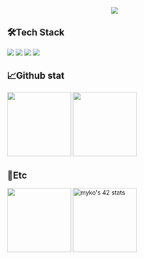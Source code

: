 <p align="center">
<img src="https://capsule-render.vercel.app/api?type=transparent&color=auto&height=200&section=header&text=Kdelphinus's%20Github%20Profile&fontSize=50&fontColor=ffffff"
</p>

## 🛠️Tech Stack

<p align="left">
<img src="https://img.shields.io/badge/Python-3776AB?style=badge&logo=python&logoColor=white">
<img src="https://img.shields.io/badge/Jupyter-F37626?style=badge&logo=jupyter&logoColor=white">
<img src="https://img.shields.io/badge/C-A8B9CC?style=badge&logo=c&logoColor=white">
<img src="https://img.shields.io/badge/Markdown-000000?style=badge&logo=markdown&logoColor=white">
</p>

## 📈Github stat

<p align="left">
<img height="150em" src="https://github-readme-stats.vercel.app/api/top-langs/?username=Kdelphinus&layout=compact&theme=dracula">
<img height="150em" src="https://github-readme-stats.vercel.app/api?username=Kdelphinus&show_icons=true&theme=dracula&count_private=true">
</p>

## 📌Etc

<p align="left">
<img height="150em" src="http://mazassumnida.wtf/api/v2/generate_badge?boj=kmj951015">
<a href="https://github.com/JaeSeoKim/badge42"><img height="150em" src="https://badge42.vercel.app/api/v2/clai3zd6e01030fk88gkgveod/stats?cursusId=21&coalitionId=87" alt="myko's 42 stats" /></a>
</p>
